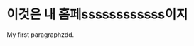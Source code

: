 <!DOCTYPE html>
<html>
<body>

<h1>이것은 내 홈페ssssssssssss이지</h1>
<p>My first paragraphzdd.</p>

</body>
</html>
